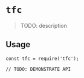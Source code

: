# `tfc`

> TODO: description

## Usage

```
const tfc = require('tfc');

// TODO: DEMONSTRATE API
```
